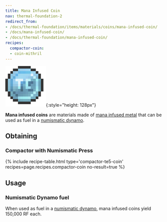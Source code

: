 ```yaml
---
title: Mana Infused Coin
nav: thermal-foundation-2
redirect_from:
- /docs/thermal-foundation/items/materials/coins/mana-infused-coin/
- /docs/mana-infused-coin/
- /docs/thermal-foundation/mana-infused-coin/
recipes:
  compactor-coin:
  - coin-mithril
---
```


![Mana infused coin](/assets/images/thermal-foundation-2/coin-mithril.png){:style="height: 128px"}


**Mana infused coins** are materials made of [mana infused
metal](/docs/thermal-foundation-2/mana-infused-ingot/) that can be used as fuel in a [numismatic
dynamo](/docs/thermal-expansion-5/numismatic-dynamo/).


Obtaining
---------

### Compactor with Numismatic Press
{% include recipe-table.html type='compactor-te5-coin' recipes=page.recipes.compactor-coin no-result=true %}


Usage
-----

### Numismatic Dynamo fuel
When used as fuel in a [numismatic dynamo](/docs/thermal-expansion-5/numismatic-dynamo/), mana
infused coins yield 150,000 RF each.
